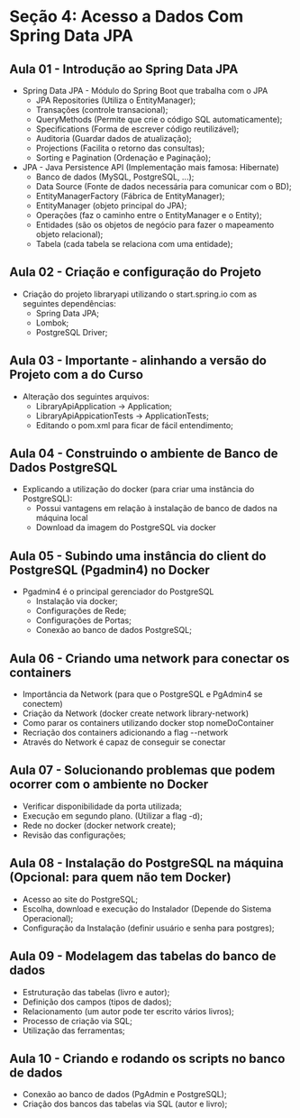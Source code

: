 # Seção 4: Acesso a Dados Com Spring Data JPA

## Aula 01 - Introdução ao Spring Data JPA
* Spring Data JPA - Módulo do Spring Boot que trabalha com o JPA
  - JPA Repositories (Utiliza o EntityManager);
  - Transações (controle transacional);
  - QueryMethods (Permite que crie o código SQL automaticamente);
  - Specifications (Forma de escrever código reutilizável);
  - Auditoria (Guardar dados de atualização);
  - Projections (Facilita o retorno das consultas);
  - Sorting e Pagination (Ordenação e Paginação);
* JPA - Java Persistence API (Implementação mais famosa: Hibernate)
  - Banco de dados (MySQL, PostgreSQL, ...);
  - Data Source (Fonte de dados necessária para comunicar com o BD);
  - EntityManagerFactory (Fábrica de EntityManager);
  - EntityManager (objeto principal do JPA);
  - Operações (faz o caminho entre o EntityManager e o Entity);
  - Entidades (são os objetos de negócio para fazer o mapeamento objeto relacional);
  - Tabela (cada tabela se relaciona com uma entidade);

## Aula 02 - Criação e configuração do Projeto
* Criação do projeto libraryapi utilizando o start.spring.io com as seguintes dependências:
  - Spring Data JPA;
  - Lombok;
  - PostgreSQL Driver;

## Aula 03 - Importante - alinhando a versão do Projeto com a do Curso
* Alteração dos seguintes arquivos:
  - LibraryApiApplication -> Application;
  - LibraryApiAppicationTests -> ApplicationTests;
  - Editando o pom.xml para ficar de fácil entendimento;

## Aula 04 - Construindo o ambiente de Banco de Dados PostgreSQL
* Explicando a utilização do docker (para criar uma instância do PostgreSQL):
  - Possui vantagens em relação à instalação de banco de dados na máquina local
  - Download da imagem do PostgreSQL via docker

## Aula 05 - Subindo uma instância do client do PostgreSQL (Pgadmin4) no Docker
* Pgadmin4 é o principal gerenciador do PostgreSQL
  - Instalação via docker;
  - Configurações de Rede;
  - Configurações de Portas;
  - Conexão ao banco de dados PostgreSQL;

## Aula 06 - Criando uma network para conectar os containers
* Importância da Network (para que o PostgreSQL e PgAdmin4 se conectem)
* Criação da Network (docker create network library-network)
* Como parar os containers utilizando docker stop nomeDoContainer
* Recriação dos containers adicionando a flag --network
* Através do Network é capaz de conseguir se conectar

## Aula 07 - Solucionando problemas que podem ocorrer com o ambiente no Docker
* Verificar disponibilidade da porta utilizada;
* Execução em segundo plano. (Utilizar a flag -d);
* Rede no docker (docker network create);
* Revisão das configurações;

## Aula 08 - Instalação do PostgreSQL na máquina (Opcional: para quem não tem Docker)
* Acesso ao site do PostgreSQL;
* Escolha, download e execução do Instalador (Depende do Sistema Operacional);
* Configuração da Instalação (definir usuário e senha para postgres);

## Aula 09 - Modelagem das tabelas do banco de dados
* Estruturação das tabelas (livro e autor);
* Definição dos campos (tipos de dados);
* Relacionamento (um autor pode ter escrito vários livros);
* Processo de criação via SQL;
* Utilização das ferramentas;

## Aula 10 - Criando e rodando os scripts no banco de dados
* Conexão ao banco de dados (PgAdmin e PostgreSQL);
* Criação dos bancos das tabelas via SQL (autor e livro);